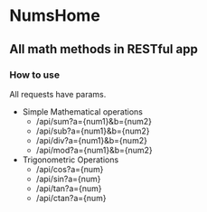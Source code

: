 # NumsHome

## All math methods in RESTful app

### How to use
All requests have params.
* Simple Mathematical operations
	* /api/sum?a={num1}&b={num2}
	* /api/sub?a={num1}&b={num2}
	* /api/div?a={num1}&b={num2}
	* /api/mod?a={num1}&b={num2}
* Trigonometric Operations
	* /api/cos?a={num}
	* /api/sin?a={num}
	* /api/tan?a={num}
	* /api/ctan?a={num}